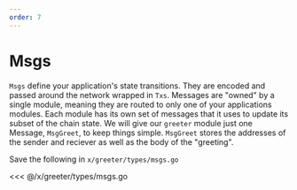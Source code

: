 ```yaml
---
order: 7
---
```


# Msgs

`Msgs` define your application's state transitions. They are encoded and passed
around the network wrapped in `Txs`. Messages are "owned" by a single module,
meaning they are routed to only one of your applications modules. Each module
has its own set of messages that it uses to update its subset of the chain
state. We will give our `greeter` module just one Message, `MsgGreet`, to keep
things simple. `MsgGreet` stores the addresses of the sender and reciever as
well as the body of the "greeting".

Save the following in `x/greeter/types/msgs.go`

<<< @/x/greeter/types/msgs.go
